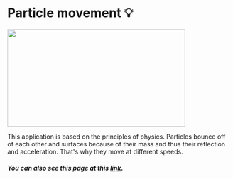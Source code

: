 # Particle movement 💡

<img src="https://user-images.githubusercontent.com/58802893/231991622-419d580e-4411-4f15-90fb-ce330ae12bba.gif" width="400" height="220" />

This application is based on the principles of physics. Particles bounce off of each other and surfaces because of their mass and thus their reflection and acceleration. That's why they move at different speeds.

##### You can also see this page at this [link](https://codesandbox.io/s/particle-movement-forked-50qeo6?file=/index.html:82-99).

